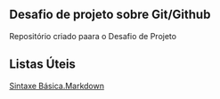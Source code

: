 ## Desafio de projeto sobre Git/Github
Repositório criado paara o Desafio de Projeto
## Listas Úteis
[Sintaxe Básica.Markdown](http://www.markdownguide.org/basic-sintaxe/)
